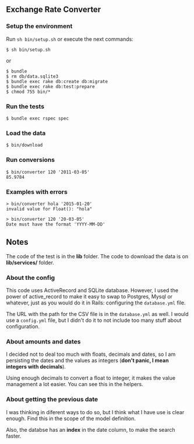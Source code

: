 ## Exchange Rate Converter

### Setup the environment

Run `sh bin/setup.sh` or execute the next commands:

```
$ sh bin/setup.sh
```

or

```
$ bundle
$ rm db/data.sqlite3
$ bundle exec rake db:create db:migrate
$ bundle exec rake db:test:prepare
$ chmod 755 bin/*
```

### Run the tests

```
$ bundle exec rspec spec
```

### Load the data

```
$ bin/download
```

### Run conversions

```
$ bin/converter 120 '2011-03-05'
85.9784
```

### Examples with errors

```
> bin/converter hola '2015-01-20'
invalid value for Float(): "hola"
```

```
> bin/converter 120 '20-03-05'
Date must have the format 'YYYY-MM-DD'
```

## Notes

The code of the test is in the **lib** folder.
The code to download the data is on **lib/services/** folder.

### About the config

This code uses ActiveRecord and SQLite database. However, I used the power of
active_record to make it easy to swap to Postgres, Mysql or whatever, just
as you would do it in Rails: configuring the `database.yml` file.

The URL with the path for the CSV file is in the `database.yml` as well. I
would use a `config.yml` file, but I didn't do it to not include too many
stuff about configuration.


### About amounts and dates

I decided not to deal too much with floats, decimals and dates, so I am persisting the dates and the values as
integers (**don't panic, I mean integers with decimals**).

Using enough decimals to convert a float to integer, it makes the value management a lot easier. You can see this in the
helpers.

### About getting the previous date

I was thinking in diferent ways to do so, but I think what I have use is clear
enough. Find this in the scope of the model definition.

Also, the databse has an **index** in the date column, to make the search faster.

